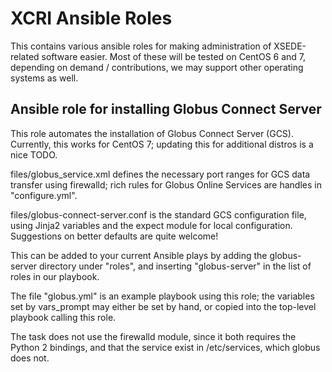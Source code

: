 # XCRI Ansible Roles

This contains various ansible roles for making administration
of XSEDE-related software easier. Most of these will be tested on
CentOS 6 and 7, depending on demand / contributions, we may support
other operating systems as well.

## Ansible role for installing Globus Connect Server

This role automates the installation of Globus Connect Server (GCS). 
Currently, this works for CentOS 7; updating 
this for additional distros is a nice TODO. 

files/globus\_service.xml defines the necessary port ranges for 
GCS data transfer using firewalld; rich rules for Globus Online 
Services are handles in "configure.yml".

files/globus-connect-server.conf is the standard GCS configuration 
file, using Jinja2 variables and the expect module for local 
configuration. Suggestions on better defaults are quite welcome!

This can be added to your current Ansible plays by adding the
globus-server directory under "roles", and inserting "globus-server"
in the list of roles in our playbook.

The file "globus.yml" is an example playbook using this role; the 
variables set by vars\_prompt may either be set by hand, or copied into
the top-level playbook calling this role.

The task does not use the firewalld module, since it both requires
the Python 2 bindings, and that the service exist in /etc/services, 
which globus does not.
